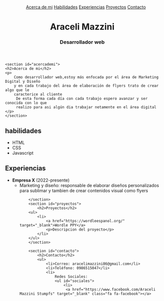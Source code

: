 <!DOCTYPE html>
<html>
    <head>
        <title>mi portfolio</title>
<link rel="stylesheet" href="style.css"/> 
<link rel="stylesheet" href="https://cdnjs.cloudflare.com/ajax/libs/font-awesome/4.7.0/css/font-awesome.min.css"/>
<!--Enlazamos con CSS--->
</head>
<body>
    <header>
<nav>
    <ul>
        <a href="#acerdademi" class="menu-item">Acerca de mi</a>
        <a href="#habilidades"class="menu-item">Habilidades</a>
        <a href="#experiencias"class="menu-item">Experiencias</a>
        <a href="#proyectos"class="menu-item">Proyectos</a>
        <a href="#contacto"class="menu-item">Contacto</a>
    </ul>
</nav>
<h1>Araceli Mazzini</h1>
<h3>Desarrollador web</h3>
    </header>
    <main>

    <section id="acercademi">
    <h2>Acerca de mi</h2>
    <p>
        Como desarrollador web,estoy más enfocada por el área de Marketing Digital y Diseño 
        y en cada trabajo del área de elaboración de flyers trato de crear algo que le 
        caracterice al cliente
         De esta forma cada día con cada trabajo espero avanzar y ser conocida con lo que 
         realizo para asi algún dia trabajar netamente en el área digital 
    </p>
    </section>

   <section id="habilidades">
    <h2>habilidades</h2>
   <ul>
    <li>HTML</li>
    <li>CSS</li>
    <li>Javascript</li>
   </ul> 
   </section>

   <section id="experiencia">
   <h2>Experiencias</h2>
   <ul>
    <li>
        <b>Empresa X</b> (2022-presente) 
       <ul>
        <li>Marketing y diseño: 
        responsable de elaborar diseños personalizados para 
            sublimar y tambien de crear contenidos visual como flyers</li>
        </li>
    </li>

        </section>
        <section id="proyectos">
            <h2>Proyectos</h2>
        <ul>
            <li>
                <a href="https://wordleespanol.org/" target="_blank">Wordle PPY</a>
                <p>Descripcion del proyecto</p>
            </li>
        </ul>
        </section>

        <section id="contacto">
            <h2>Contacto</h2>
            <ul>
                <li>Correo: aracelimazzini86@gmail.com</li>
                <li>Teléfono: 0986515047</li> 
                <li>
                    Redes Sociales:
                    <ul id="sociales">
                        <li>
                         <a href="https://www.facebook.com/Araceli Mazzini Stumpfs" target="_blank" class="fa fa-facebook"></a>
